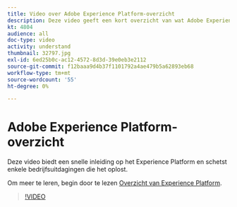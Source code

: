 ```yaml
---
title: Video over Adobe Experience Platform-overzicht
description: Deze video geeft een kort overzicht van wat Adobe Experience Platform is en de zakelijke uitdagingen die het oplost.
kt: 4804
audience: all
doc-type: video
activity: understand
thumbnail: 32797.jpg
exl-id: 6ed25b0c-ac12-4572-8d3d-39e0eb3e2112
source-git-commit: f12baaa9d4b37f1101792a4ae479b5a62893eb68
workflow-type: tm+mt
source-wordcount: '55'
ht-degree: 0%

---
```


# Adobe Experience Platform-overzicht

Deze video biedt een snelle inleiding op het Experience Platform en schetst enkele bedrijfsuitdagingen die het oplost.

Om meer te leren, begin door te lezen [Overzicht van Experience Platform](../home.md).

>[!VIDEO](https://video.tv.adobe.com/v/32797?quality=12&learn=on)
